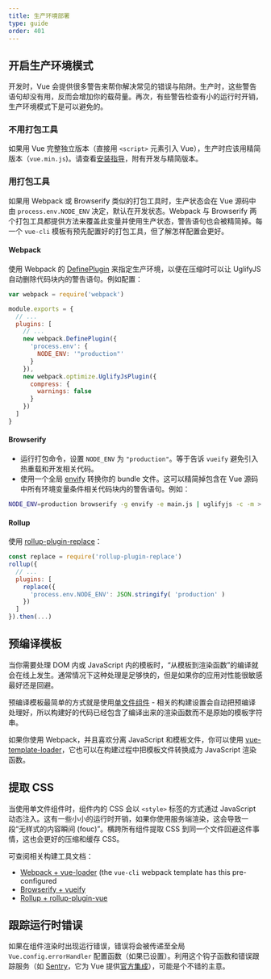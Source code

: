 ```yaml
---
title: 生产环境部署
type: guide
order: 401
---
```


## 开启生产环境模式

开发时，Vue 会提供很多警告来帮你解决常见的错误与陷阱。生产时，这些警告语句却没有用，反而会增加你的载荷量。再次，有些警告检查有小的运行时开销，生产环境模式下是可以避免的。

### 不用打包工具

如果用 Vue 完整独立版本（直接用 `<script>` 元素引入 Vue），生产时应该用精简版本（`vue.min.js`)。请查看[安装指导](installation.html#直接-lt-script-gt-引入)，附有开发与精简版本。

### 用打包工具

如果用 Webpack 或 Browserify 类似的打包工具时，生产状态会在 Vue 源码中由 `process.env.NODE_ENV` 决定，默认在开发状态。Webpack 与 Browserify 两个打包工具都提供方法来覆盖此变量并使用生产状态，警告语句也会被精简掉。每一个 `vue-cli` 模板有预先配置好的打包工具，但了解怎样配置会更好。

#### Webpack

使用 Webpack 的 [DefinePlugin](http://webpack.github.io/docs/list-of-plugins.html#defineplugin) 来指定生产环境，以便在压缩时可以让 UglifyJS 自动删除代码块内的警告语句。例如配置：

``` js
var webpack = require('webpack')

module.exports = {
  // ...
  plugins: [
    // ...
    new webpack.DefinePlugin({
      'process.env': {
        NODE_ENV: '"production"'
      }
    }),
    new webpack.optimize.UglifyJsPlugin({
      compress: {
        warnings: false
      }
    })
  ]
}
```

#### Browserify

- 运行打包命令，设置 `NODE_ENV` 为 `"production"`。等于告诉 `vueify` 避免引入热重载和开发相关代码。
- 使用一个全局 [envify](https://github.com/hughsk/envify) 转换你的 bundle 文件。这可以精简掉包含在 Vue 源码中所有环境变量条件相关代码块内的警告语句。例如：

``` bash
NODE_ENV=production browserify -g envify -e main.js | uglifyjs -c -m > build.js
```

#### Rollup

使用 [rollup-plugin-replace](https://github.com/rollup/rollup-plugin-replace)：

``` js
const replace = require('rollup-plugin-replace')
rollup({
  // ...
  plugins: [
    replace({
      'process.env.NODE_ENV': JSON.stringify( 'production' )
    })
  ]
}).then(...)
```

## 预编译模板

当你需要处理 DOM 内或 JavaScript 内的模板时，“从模板到渲染函数”的编译就会在线上发生。通常情况下这种处理是足够快的，但是如果你的应用对性能很敏感最好还是回避。

预编译模板最简单的方式就是使用[单文件组件](./single-file-components.html) - 相关的构建设置会自动把预编译处理好，所以构建好的代码已经包含了编译出来的渲染函数而不是原始的模板字符串。

如果你使用 Webpack，并且喜欢分离 JavaScript 和模板文件，你可以使用 [vue-template-loader](https://github.com/ktsn/vue-template-loader)，它也可以在构建过程中把模板文件转换成为 JavaScript 渲染函数。

## 提取 CSS

当使用单文件组件时，组件内的 CSS 会以 `<style>` 标签的方式通过 JavaScript 动态注入。这有一些小小的运行时开销，如果你使用服务端渲染，这会导致一段“无样式的内容瞬间 (fouc)”。横跨所有组件提取 CSS 到同一个文件回避这件事情，这也会更好的压缩和缓存 CSS。

可查阅相关构建工具文档：

- [Webpack + vue-loader](https://vue-loader.vuejs.org/en/configurations/extract-css.html) (the `vue-cli` webpack template has this pre-configured
- [Browserify + vueify](https://github.com/vuejs/vueify#css-extraction)
- [Rollup + rollup-plugin-vue](https://vuejs.github.io/rollup-plugin-vue/#/en/2.3/?id=custom-handler)

## 跟踪运行时错误

如果在组件渲染时出现运行错误，错误将会被传递至全局 `Vue.config.errorHandler` 配置函数（如果已设置）。利用这个钩子函数和错误跟踪服务（如 [Sentry](https://sentry.io)，它为 Vue 提供[官方集成](https://sentry.io/for/vue/)），可能是个不错的主意。
